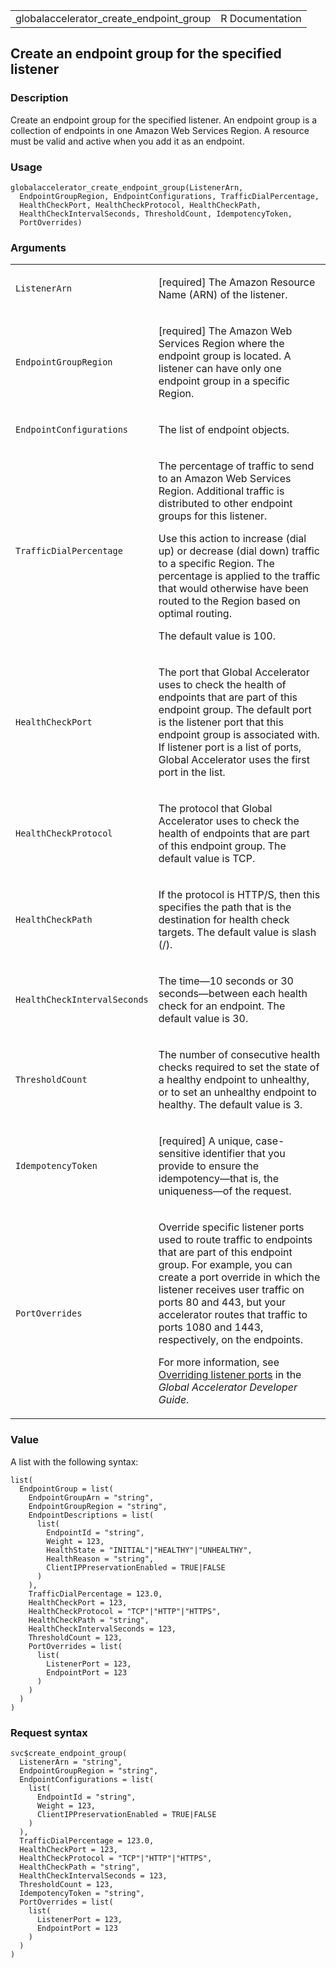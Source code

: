 <table style="width: 100%;">
<tbody>
<tr class="odd">
<td>globalaccelerator_create_endpoint_group</td>
<td style="text-align: right;">R Documentation</td>
</tr>
</tbody>
</table>

## Create an endpoint group for the specified listener

### Description

Create an endpoint group for the specified listener. An endpoint group
is a collection of endpoints in one Amazon Web Services Region. A
resource must be valid and active when you add it as an endpoint.

### Usage

    globalaccelerator_create_endpoint_group(ListenerArn,
      EndpointGroupRegion, EndpointConfigurations, TrafficDialPercentage,
      HealthCheckPort, HealthCheckProtocol, HealthCheckPath,
      HealthCheckIntervalSeconds, ThresholdCount, IdempotencyToken,
      PortOverrides)

### Arguments

<table>
<colgroup>
<col style="width: 35%" />
<col style="width: 65%" />
</colgroup>
<tbody>
<tr class="odd">
<td><code
id="globalaccelerator_create_endpoint_group_:_ListenerArn">ListenerArn</code></td>
<td><p>[required] The Amazon Resource Name (ARN) of the
listener.</p></td>
</tr>
<tr class="even">
<td><code
id="globalaccelerator_create_endpoint_group_:_EndpointGroupRegion">EndpointGroupRegion</code></td>
<td><p>[required] The Amazon Web Services Region where the endpoint
group is located. A listener can have only one endpoint group in a
specific Region.</p></td>
</tr>
<tr class="odd">
<td><code
id="globalaccelerator_create_endpoint_group_:_EndpointConfigurations">EndpointConfigurations</code></td>
<td><p>The list of endpoint objects.</p></td>
</tr>
<tr class="even">
<td><code
id="globalaccelerator_create_endpoint_group_:_TrafficDialPercentage">TrafficDialPercentage</code></td>
<td><p>The percentage of traffic to send to an Amazon Web Services
Region. Additional traffic is distributed to other endpoint groups for
this listener.</p>
<p>Use this action to increase (dial up) or decrease (dial down) traffic
to a specific Region. The percentage is applied to the traffic that
would otherwise have been routed to the Region based on optimal
routing.</p>
<p>The default value is 100.</p></td>
</tr>
<tr class="odd">
<td><code
id="globalaccelerator_create_endpoint_group_:_HealthCheckPort">HealthCheckPort</code></td>
<td><p>The port that Global Accelerator uses to check the health of
endpoints that are part of this endpoint group. The default port is the
listener port that this endpoint group is associated with. If listener
port is a list of ports, Global Accelerator uses the first port in the
list.</p></td>
</tr>
<tr class="even">
<td><code
id="globalaccelerator_create_endpoint_group_:_HealthCheckProtocol">HealthCheckProtocol</code></td>
<td><p>The protocol that Global Accelerator uses to check the health of
endpoints that are part of this endpoint group. The default value is
TCP.</p></td>
</tr>
<tr class="odd">
<td><code
id="globalaccelerator_create_endpoint_group_:_HealthCheckPath">HealthCheckPath</code></td>
<td><p>If the protocol is HTTP/S, then this specifies the path that is
the destination for health check targets. The default value is slash
(/).</p></td>
</tr>
<tr class="even">
<td><code
id="globalaccelerator_create_endpoint_group_:_HealthCheckIntervalSeconds">HealthCheckIntervalSeconds</code></td>
<td><p>The time—10 seconds or 30 seconds—between each health check for
an endpoint. The default value is 30.</p></td>
</tr>
<tr class="odd">
<td><code
id="globalaccelerator_create_endpoint_group_:_ThresholdCount">ThresholdCount</code></td>
<td><p>The number of consecutive health checks required to set the state
of a healthy endpoint to unhealthy, or to set an unhealthy endpoint to
healthy. The default value is 3.</p></td>
</tr>
<tr class="even">
<td><code
id="globalaccelerator_create_endpoint_group_:_IdempotencyToken">IdempotencyToken</code></td>
<td><p>[required] A unique, case-sensitive identifier that you provide
to ensure the idempotency—that is, the uniqueness—of the
request.</p></td>
</tr>
<tr class="odd">
<td><code
id="globalaccelerator_create_endpoint_group_:_PortOverrides">PortOverrides</code></td>
<td><p>Override specific listener ports used to route traffic to
endpoints that are part of this endpoint group. For example, you can
create a port override in which the listener receives user traffic on
ports 80 and 443, but your accelerator routes that traffic to ports 1080
and 1443, respectively, on the endpoints.</p>
<p>For more information, see <a
href="https://docs.aws.amazon.com/global-accelerator/latest/dg/about-endpoint-groups-port-override.html">Overriding
listener ports</a> in the <em>Global Accelerator Developer
Guide</em>.</p></td>
</tr>
</tbody>
</table>

### Value

A list with the following syntax:

    list(
      EndpointGroup = list(
        EndpointGroupArn = "string",
        EndpointGroupRegion = "string",
        EndpointDescriptions = list(
          list(
            EndpointId = "string",
            Weight = 123,
            HealthState = "INITIAL"|"HEALTHY"|"UNHEALTHY",
            HealthReason = "string",
            ClientIPPreservationEnabled = TRUE|FALSE
          )
        ),
        TrafficDialPercentage = 123.0,
        HealthCheckPort = 123,
        HealthCheckProtocol = "TCP"|"HTTP"|"HTTPS",
        HealthCheckPath = "string",
        HealthCheckIntervalSeconds = 123,
        ThresholdCount = 123,
        PortOverrides = list(
          list(
            ListenerPort = 123,
            EndpointPort = 123
          )
        )
      )
    )

### Request syntax

    svc$create_endpoint_group(
      ListenerArn = "string",
      EndpointGroupRegion = "string",
      EndpointConfigurations = list(
        list(
          EndpointId = "string",
          Weight = 123,
          ClientIPPreservationEnabled = TRUE|FALSE
        )
      ),
      TrafficDialPercentage = 123.0,
      HealthCheckPort = 123,
      HealthCheckProtocol = "TCP"|"HTTP"|"HTTPS",
      HealthCheckPath = "string",
      HealthCheckIntervalSeconds = 123,
      ThresholdCount = 123,
      IdempotencyToken = "string",
      PortOverrides = list(
        list(
          ListenerPort = 123,
          EndpointPort = 123
        )
      )
    )
